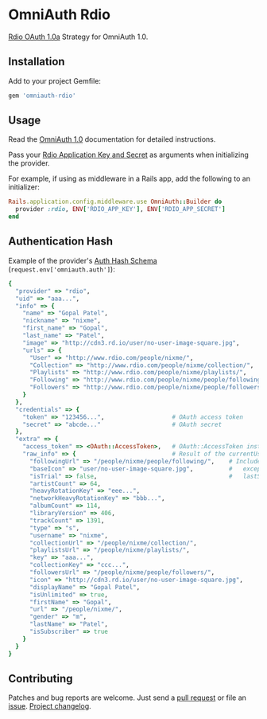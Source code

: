 OmniAuth Rdio
=============

[Rdio OAuth 1.0a][rdio-oauth] Strategy for OmniAuth 1.0.

## Installation

Add to your project Gemfile:

```ruby
gem 'omniauth-rdio'
```

## Usage

Read the [OmniAuth 1.0][omniauth] documentation for detailed instructions.

Pass your [Rdio Application Key and Secret][rdio-register] as arguments when
initializing the provider.

For example, if using as middleware in a Rails app, add the following to an
initializer:

```ruby
Rails.application.config.middleware.use OmniAuth::Builder do
  provider :rdio, ENV['RDIO_APP_KEY'], ENV['RDIO_APP_SECRET']
end
```

## Authentication Hash

Example of the provider's [Auth Hash Schema][hash-schema]
(`request.env['omniauth.auth']`):

```ruby
{
  "provider" => "rdio",
  "uid" => "aaa...",
  "info" => {
    "name" => "Gopal Patel",
    "nickname" => "nixme",
    "first_name" => "Gopal",
    "last_name" => "Patel",
    "image" => "http://cdn3.rd.io/user/no-user-image-square.jpg",
    "urls" => {
      "User" => "http://www.rdio.com/people/nixme/",
      "Collection" => "http://www.rdio.com/people/nixme/collection/",
      "Playlists" => "http://www.rdio.com/people/nixme/playlists/",
      "Following" => "http://www.rdio.com/people/nixme/people/following/",
      "Followers" => "http://www.rdio.com/people/nixme/people/followers/"
    }
  },
  "credentials" => {
    "token" => "123456...",                   # OAuth access token
    "secret" => "abcde..."                    # OAuth secret
  },
  "extra" => {
    "access_token" => <OAuth::AccessToken>,   # OAuth::AccessToken instance making requests.
    "raw_info" => {                           # Result of the currentUser Rdio Web Service call.
      "followingUrl" => "/people/nixme/people/following/",    # Includes all optional User fields
      "baseIcon" => "user/no-user-image-square.jpg",          #   except lastSongPlayed and
      "isTrial" => false,                                     #   lastSongPlayTime.
      "artistCount" => 64,
      "heavyRotationKey" => "eee...",
      "networkHeavyRotationKey" => "bbb...",
      "albumCount" => 114,
      "libraryVersion" => 406,
      "trackCount" => 1391,
      "type" => "s",
      "username" => "nixme",
      "collectionUrl" => "/people/nixme/collection/",
      "playlistsUrl" => "/people/nixme/playlists/",
      "key" => "aaa...",
      "collectionKey" => "ccc...",
      "followersUrl" => "/people/nixme/people/followers/",
      "icon" => "http://cdn3.rd.io/user/no-user-image-square.jpg",
      "displayName" => "Gopal Patel",
      "isUnlimited" => true,
      "firstName" => "Gopal",
      "url" => "/people/nixme/",
      "gender" => "m",
      "lastName" => "Patel",
      "isSubscriber" => true
    }
  }
}
```

## Contributing

Patches and bug reports are welcome. Just send a [pull request][pullrequests] or
file an [issue][issues]. [Project changelog][changelog].


[rdio-oauth]:    http://developer.rdio.com/docs/read/rest/oauth
[omniauth]:      https://github.com/intridea/omniauth
[rdio-register]: http://developer.rdio.com/apps/register
[hash-schema]:   https://github.com/intridea/omniauth/wiki/Auth-Hash-Schema
[pullrequests]:  https://github.com/nixme/omniauth-rdio/pulls
[issues]:        https://github.com/nixme/omniauth-rdio/issues
[changelog]:     https://github.com/nixme/omniauth-rdio/blob/master/CHANGELOG.md

